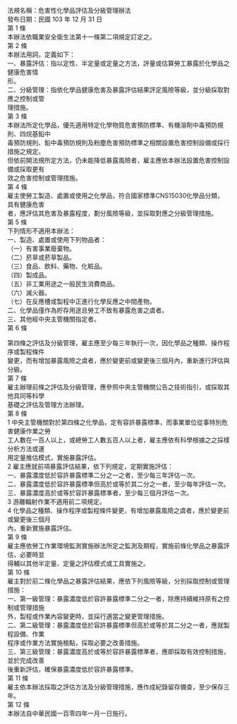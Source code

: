 法規名稱：危害性化學品評估及分級管理辦法  
發布日期：民國 103 年 12 月 31 日  
第 1 條  
本辦法依職業安全衛生法第十一條第二項規定訂定之。  
第 2 條  
本辦法用詞，定義如下：  
一、暴露評估：指以定性、半定量或定量之方法，評量或估算勞工暴露於化學品之健康危害情  
形。  
二、分級管理：指依化學品健康危害及暴露評估結果評定風險等級，並分級採取對應之控制或管  
理措施。  
第 3 條  
本辦法所定化學品，優先適用特定化學物質危害預防標準、有機溶劑中毒預防規則、四烷基鉛中  
毒預防規則、鉛中毒預防規則及粉塵危害預防標準之相關設置危害控制設備或採行措施之規定。  
但依前開法規所定方法，仍未能降低暴露風險者，雇主應依本辦法設置危害控制設備或採取更有  
效之危害控制或管理措施。  
第 4 條  
雇主使勞工製造、處置或使用之化學品，符合國家標準CNS15030化學品分類，具有健康危害  
者，應評估其危害及暴露程度，劃分風險等級，並採取對應之分級管理措施。  
第 5 條  
下列情形不適用本辦法：  
一、製造、處置或使用下列物品者：  
（一）有害事業廢棄物。  
（二）菸草或菸草製品。  
（三）食品、飲料、藥物、化粧品。  
（四）製成品。  
（五）非工業用途之一般民生消費商品。  
（六）滅火器。  
（七）在反應槽或製程中正進行化學反應之中間產物。  
二、化學品僅作為貯存用途且勞工不致有暴露危害之虞者。  
三、其他經中央主管機關指定者。  
第 6 條  


第四條之評估及分級管理，雇主應至少每三年執行一次，因化學品之種類、操作程序或製程條件  
變更，而有增加暴露風險之虞者，應於變更前或變更後三個月內，重新進行評估與分級。  
第 7 條  
雇主辦理前條之評估及分級管理，應參照中央主管機關公告之技術指引，或採取其他具同等科學  
基礎之評估及管理方法辦理。  
第 8 條  
1 中央主管機關對於第四條之化學品，定有容許暴露標準，而事業單位從事特別危害健康作業之勞  
工人數在一百人以上，或總勞工人數五百人以上者，雇主應依有科學根據之之採樣分析方法或運  
用定量推估模式，實施暴露評估。  
2 雇主應就前項暴露評估結果，依下列規定，定期實施評估：  
一、暴露濃度低於容許暴露標準二分之一之者，至少每三年評估一次。  
二、暴露濃度低於容許暴露標準但高於或等於其二分之一者，至少每年評估一次。  
三、暴露濃度高於或等於容許暴露標準者，至少每三個月評估一次。  
3 游離輻射作業不適用前二項規定。  
4 化學品之種類、操作程序或製程條件變更，有增加暴露風險之虞者，應於變更前或變更後三個月  
內，重新實施暴露評估。  
第 9 條  
雇主應依勞工作業環境監測實施辦法所定之監測及期程，實施前條化學品之暴露評估，必要時並  
得輔以其他半定量、定量之評估模式或工具實施之。  
第 10 條  
雇主對於前二條化學品之暴露評估結果，應依下列風險等級，分別採取控制或管理措施：  
一、第一級管理：暴露濃度低於容許暴露標準二分之一者，除應持續維持原有之控制或管理措施  
外，製程或作業內容變更時，並採行適當之變更管理措施。  
二、第二級管理：暴露濃度低於容許暴露標準但高於或等於其二分之一者，應就製程設備、作業  
程序或作業方法實施檢點，採取必要之改善措施。  
三、第三級管理：暴露濃度高於或等於容許暴露標準者，應即採取有效控制措施，並於完成改善  
後重新評估，確保暴露濃度低於容許暴露標準。  
第 11 條  
雇主依本辦法採取之評估方法及分級管理措施，應作成紀錄留存備查，至少保存三年。  
第 12 條  
本辦法自中華民國一百零四年一月一日施行。  


